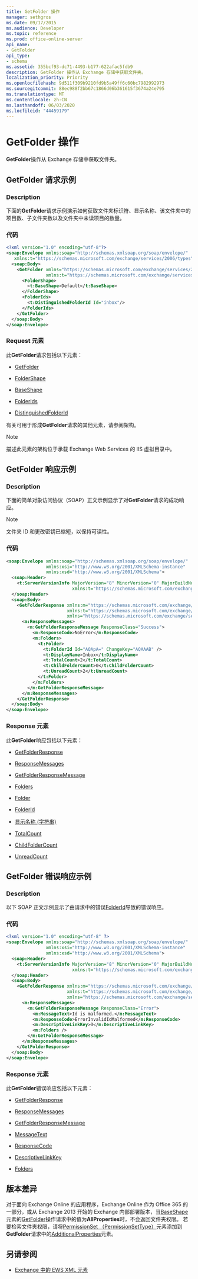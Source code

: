 ```yaml
---
title: GetFolder 操作
manager: sethgros
ms.date: 09/17/2015
ms.audience: Developer
ms.topic: reference
ms.prod: office-online-server
api_name:
- GetFolder
api_type:
- schema
ms.assetid: 355bcf93-dc71-4493-b177-622afac5fdb9
description: GetFolder 操作从 Exchange 存储中获取文件夹。
localization_priority: Priority
ms.openlocfilehash: 9d511f309b9210fd9b5a49ff6c60bc7982992973
ms.sourcegitcommit: 88ec988f2bb67c1866d06b361615f3674a24e795
ms.translationtype: MT
ms.contentlocale: zh-CN
ms.lasthandoff: 06/03/2020
ms.locfileid: "44459179"
---
```

# <a name="getfolder-operation"></a>GetFolder 操作

**GetFolder**操作从 Exchange 存储中获取文件夹。 
  
## <a name="getfolder-request-example"></a>GetFolder 请求示例

### <a name="description"></a>Description

下面的**GetFolder**请求示例演示如何获取文件夹标识符、显示名称、该文件夹中的项目数、子文件夹数以及文件夹中未读项目的数量。 
  
### <a name="code"></a>代码

```XML
<?xml version="1.0" encoding="utf-8"?>
<soap:Envelope xmlns:soap="http://schemas.xmlsoap.org/soap/envelope/"
   xmlns:t="https://schemas.microsoft.com/exchange/services/2006/types">
  <soap:Body>
    <GetFolder xmlns="https://schemas.microsoft.com/exchange/services/2006/messages"
               xmlns:t="https://schemas.microsoft.com/exchange/services/2006/types">
      <FolderShape>
        <t:BaseShape>Default</t:BaseShape>
      </FolderShape>
      <FolderIds>
        <t:DistinguishedFolderId Id="inbox"/>
      </FolderIds>
    </GetFolder>
  </soap:Body>
</soap:Envelope>
```

### <a name="request-elements"></a>Request 元素

此**GetFolder**请求包括以下元素： 
  
- [GetFolder](getfolder.md)
    
- [FolderShape](foldershape.md)
    
- [BaseShape](baseshape.md)
    
- [FolderIds](folderids.md)
    
- [DistinguishedFolderId](distinguishedfolderid.md)
    
有关可用于形成**GetFolder**请求的其他元素，请参阅架构。 
  
> [!NOTE]
> 描述此元素的架构位于承载 Exchange Web Services 的 IIS 虚拟目录中。 
  
## <a name="getfolder-response-example"></a>GetFolder 响应示例

### <a name="description"></a>Description

下面的简单对象访问协议（SOAP）正文示例显示了对**GetFolder**请求的成功响应。 
  
> [!NOTE]
> 文件夹 ID 和更改密钥已缩短，以保持可读性。 
  
### <a name="code"></a>代码

```XML
<soap:Envelope xmlns:soap="http://schemas.xmlsoap.org/soap/envelope/" 
               xmlns:xsi="http://www.w3.org/2001/XMLSchema-instance" 
               xmlns:xsd="http://www.w3.org/2001/XMLSchema">
  <soap:Header>
    <t:ServerVersionInfo MajorVersion="8" MinorVersion="0" MajorBuildNumber="628" MinorBuildNumber="0" 
                         xmlns:t="https://schemas.microsoft.com/exchange/services/2006/types" />
  </soap:Header>
  <soap:Body>
    <GetFolderResponse xmlns:m="https://schemas.microsoft.com/exchange/services/2006/messages" 
                       xmlns:t="https://schemas.microsoft.com/exchange/services/2006/types" 
                       xmlns="https://schemas.microsoft.com/exchange/services/2006/messages">
      <m:ResponseMessages>
        <m:GetFolderResponseMessage ResponseClass="Success">
          <m:ResponseCode>NoError</m:ResponseCode>
          <m:Folders>
            <t:Folder>
              <t:FolderId Id="AQApA=" ChangeKey="AQAAAB" />
              <t:DisplayName>Inbox</t:DisplayName>
              <t:TotalCount>2</t:TotalCount>
              <t:ChildFolderCount>0</t:ChildFolderCount>
              <t:UnreadCount>2</t:UnreadCount>
            </t:Folder>
          </m:Folders>
        </m:GetFolderResponseMessage>
      </m:ResponseMessages>
    </GetFolderResponse>
  </soap:Body>
</soap:Envelope>
```

### <a name="response-elements"></a>Response 元素

此**GetFolder**响应包括以下元素： 
  
- [GetFolderResponse](getfolderresponse.md)
    
- [ResponseMessages](responsemessages.md)
    
- [GetFolderResponseMessage](getfolderresponsemessage.md)
    
- [Folders](folders-ex15websvcsotherref.md)
    
- [Folder](folder.md)
    
- [FolderId](folderid.md)
    
- [显示名称 (字符串)](displayname-string.md)
    
- [TotalCount](totalcount.md)
    
- [ChildFolderCount](childfoldercount.md)
    
- [UnreadCount](unreadcount.md)
    
## <a name="getfolder-error-response-example"></a>GetFolder 错误响应示例

### <a name="description"></a>Description

以下 SOAP 正文示例显示了由请求中的错误[FolderId](folderid.md)导致的错误响应。 
  
### <a name="code"></a>代码

```XML
<?xml version="1.0" encoding="utf-8" ?>
<soap:Envelope xmlns:soap="http://schemas.xmlsoap.org/soap/envelope/" 
               xmlns:xsi="http://www.w3.org/2001/XMLSchema-instance" 
               xmlns:xsd="http://www.w3.org/2001/XMLSchema">
  <soap:Header>
    <t:ServerVersionInfo MajorVersion="8" MinorVersion="0" MajorBuildNumber="628" MinorBuildNumber="0" 
                         xmlns:t="https://schemas.microsoft.com/exchange/services/2006/types" />
  </soap:Header>
  <soap:Body>
    <GetFolderResponse xmlns:m="https://schemas.microsoft.com/exchange/services/2006/messages" 
                       xmlns:t="https://schemas.microsoft.com/exchange/services/2006/types" 
                       xmlns="https://schemas.microsoft.com/exchange/services/2006/messages">
      <m:ResponseMessages>
        <m:GetFolderResponseMessage ResponseClass="Error">
          <m:MessageText>Id is malformed.</m:MessageText>
          <m:ResponseCode>ErrorInvalidIdMalformed</m:ResponseCode>
          <m:DescriptiveLinkKey>0</m:DescriptiveLinkKey>
          <m:Folders />
        </m:GetFolderResponseMessage>
      </m:ResponseMessages>
    </GetFolderResponse>
  </soap:Body>
</soap:Envelope>
```

### <a name="response-elements"></a>Response 元素

此**GetFolder**错误响应包括以下元素： 
  
- [GetFolderResponse](getfolderresponse.md)
    
- [ResponseMessages](responsemessages.md)
    
- [GetFolderResponseMessage](getfolderresponsemessage.md)
    
- [MessageText](messagetext.md)
    
- [ResponseCode](responsecode.md)
    
- [DescriptiveLinkKey](descriptivelinkkey.md)
    
- [Folders](folders-ex15websvcsotherref.md)
    
## <a name="version-differences"></a>版本差异

对于面向 Exchange Online 的应用程序，Exchange Online 作为 Office 365 的一部分，或从 Exchange 2013 开始的 Exchange 内部部署版本，当[BaseShape](baseshape.md)元素的[GetFolder](getfolder-operation.md)操作请求中的值为**AllProperties**时，不会返回文件夹权限。 若要检索文件夹权限，请将[PermissionSet （PermissionSetType）](permissionset-permissionsettype.md)元素添加到**GetFolder**请求中的[AdditionalProperties](additionalproperties.md)元素。 
  
## <a name="see-also"></a>另请参阅



- [Exchange 中的 EWS XML 元素](ews-xml-elements-in-exchange.md)

